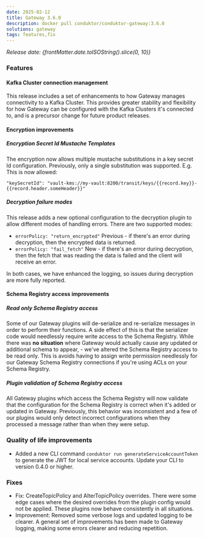 ```yaml
---
date: 2025-02-12
title: Gateway 3.6.0
description: docker pull conduktor/conduktor-gateway:3.6.0
solutions: gateway
tags: features,fix
---
```


*Release date: {frontMatter.date.toISOString().slice(0, 10)}*

### Features

#### Kafka Cluster connection management

This release includes a set of enhancements to how Gateway manages connectivity to a Kafka Cluster. This provides greater stability and flexibility for how Gateway can be configured with the Kafka Clusters it's connected to, and is a precursor change for future product releases.

#### Encryption improvements

##### Encryption Secret Id Mustache Templates

The encryption now allows multiple mustache substitutions in a key secret Id configuration. Previously, only a single substitution was supported. E.g. This is now allowed:

`"keySecretId": "vault-kms://my-vault:8200/transit/keys/{{record.key}}-{{record.header.someHeader}}"`


##### Decryption failure modes

This release adds a new optional configuration to the decryption plugin to allow different modes of handling errors. There are two supported modes:

* `errorPolicy: "return_encrypted"` Previous - if there's an error during decryption, then the encrypted data is returned.
* `errorPolicy: "fail_fetch"` New - if there's an error during decryption, then the fetch that was reading the data is failed and the client will receive an error.

In both cases, we have enhanced the logging, so issues during decryption are more fully reported. 

#### Schema Registry access improvements

##### Read only Schema Registry access

Some of our Gateway plugins will de-serialize and re-serialize messages in order to perform their functions. A side effect of this is that the serializer code would needlessly require write access to the Schema Registry. While there was **no situation** where Gateway would actually cause any updated or additional schema to appear, - we've altered the Schema Registry access to be read only. This is avoids having to assign write permission needlessly for our Gateway Schema Registry connections if you're using ACLs on your Schema Registry.

##### Plugin validation of Schema Registry access

All Gateway plugins which access the Schema Registry will now validate that the configuration for the Schema Registry is correct when it's added or updated in Gateway. Previously, this behavior was inconsistent and a few of our plugins would only detect incorrect configurations when they processed a message rather than when they were setup.


### Quality of life improvements

- Added a new CLI command `conduktor run generateServiceAccountToken` to generate the JWT for local service accounts. Update your CLI to version 0.4.0 or higher.

### Fixes

- Fix: CreateTopicPolicy and AlterTopicPolicy overrides. There were some edge cases where the desired overrides from the plugin config would not be applied. These plugins now behave consistently in all situations.
- Improvement: Removed some verbose logs and updated logging to be clearer. A general set of improvements has been made to Gateway logging, making some errors clearer and reducing repetition. 